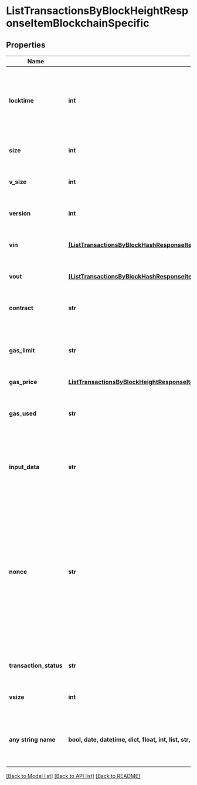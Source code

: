# ListTransactionsByBlockHeightResponseItemBlockchainSpecific


## Properties
Name | Type | Description | Notes
------------ | ------------- | ------------- | -------------
**locktime** | **int** | Represents the time at which a particular transaction can be added to the blockchain. | [optional] 
**size** | **int** | Represents the total size of this transaction. | [optional] 
**v_size** | **int** | Represents the virtual size of this transaction. | [optional] 
**version** | **int** | Represents the total size of this transaction. | [optional] 
**vin** | [**[ListTransactionsByBlockHashResponseItemBlockchainSpecificBitcoinCashVin]**](ListTransactionsByBlockHashResponseItemBlockchainSpecificBitcoinCashVin.md) | Represents the transaction inputs. | [optional] 
**vout** | [**[ListTransactionsByBlockHashResponseItemBlockchainSpecificBitcoinCashVout]**](ListTransactionsByBlockHashResponseItemBlockchainSpecificBitcoinCashVout.md) | Represents the transaction outputs. | [optional] 
**contract** | **str** | Represents the specific transaction contract. | [optional] 
**gas_limit** | **str** | Represents the amount of gas used by this specific transaction alone. | [optional] 
**gas_price** | [**ListTransactionsByBlockHeightResponseItemBlockchainSpecificEthereumClassicGasPrice**](ListTransactionsByBlockHeightResponseItemBlockchainSpecificEthereumClassicGasPrice.md) |  | [optional] 
**gas_used** | **str** | Represents the exact unit of gas that was used for the transaction. | [optional] 
**input_data** | **str** | Represents additional information that is required for the transaction. | [optional] 
**nonce** | **str** | Represents the sequential running number for an address, starting from 0 for the first transaction. E.g., if the nonce of a transaction is 10, it would be the 11th transaction sent from the sender&#39;s address. | [optional] 
**transaction_status** | **str** | Represents the status of this transaction. | [optional] 
**vsize** | **int** | Represents the virtual size of this transaction. | [optional] 
**any string name** | **bool, date, datetime, dict, float, int, list, str, none_type** | any string name can be used but the value must be the correct type | [optional]

[[Back to Model list]](../README.md#documentation-for-models) [[Back to API list]](../README.md#documentation-for-api-endpoints) [[Back to README]](../README.md)


